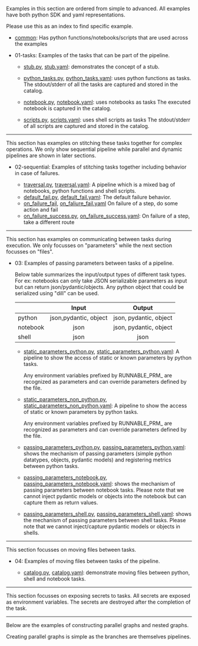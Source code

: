Examples in this section are ordered from simple to advanced.
All examples have both python SDK and yaml representations.

Please use this as an index to find specific example.


- [common](./common/): Has python functions/notebooks/scripts that are used across the examples

- 01-tasks: Examples of the tasks that can be part of the pipeline.

    - [stub.py](./01-tasks/stub.py), [stub.yaml](./01-tasks/stub.yaml): demonstrates the concept of a stub.

    - [python_tasks.py](./01-tasks/python_tasks.py), [python_tasks.yaml](./01-tasks/python_tasks.yaml): uses python functions as tasks.
        The stdout/stderr of all the tasks are captured and stored in the catalog.
    - [notebook.py](./01-tasks/notebook.py), [notebook.yaml](./01-tasks/notebook.yaml): uses notebooks as tasks
        The executed notebook is captured in the catalog.
    - [scripts.py](./01-tasks/scripts.py), [scripts.yaml](./01-tasks/scripts.yaml): uses shell scripts as tasks
        The stdout/stderr of all scripts are captured and stored in the catalog.

---


This section has examples on stitching these tasks together for complex operations.
We only show sequential pipeline while parallel and dynamic pipelines are
shown in later sections.

- 02-sequential: Examples of stitching tasks together including behavior in case of failures.

    - [traversal.py](./02-sequential/traversal.py), [traversal.yaml](./02-sequential/traversal.yaml): A pipeline which is a mixed bag of notebooks, python functions and
    shell scripts.
    - [default_fail.py](./02-sequential/default_fail.py), [default_fail.yaml](./02-sequential/default_fail.yaml): The default failure behavior.
    - [on_failure_fail](./02-sequential/on_failure_fail.py), [on_faliure_fail.yaml](./02-sequential/on_failure_fail.yaml) On failure of a step, do some action and fail
    - [on_failure_success.py](./02-sequential/on_failure_succeed.py), [on_failure_success.yaml](./02-sequential/on_failure_succeed.yaml): On failure of a step, take a different route


---

This section has examples on communicating between tasks during execution.
We only focusses on "parameters" while the next section focusses on "files".

- 03: Examples of passing parameters between tasks of a pipeline.

    Below table summarizes the input/output types of different task types. For ex: notebooks can only take JSON serializable
    parameters as input but can return json/pydantic/objects. Any python object that could be serialized using "dill" can be used.

    |          | Input                   | Output                   |
    | -------- | :---------------------: | :----------------------: |
    | python   | json,pydantic, object   | json, pydantic, object   |
    | notebook | json                    | json, pydantic, object   |
    | shell    | json                    | json                     |


    - [static_parameters_python.py](./03-parameters/static_parameters_python.py), [static_parameters_python.yaml](./03-parameters/static_parameters_python.yaml): A pipeline to show the access of static or known parameters by python tasks.

        Any environment variables prefixed by RUNNABLE_PRM_ are recognized as parameters and
        can override parameters defined by the file.

    - [static_parameters_non_python.py](./03-parameters/static_parameters_non_python.py), [static_parameters_non_python.yaml](./03-parameters/static_parameters_non_python.yaml): A pipeline to show the access of static or known parameters by python tasks.

        Any environment variables prefixed by RUNNABLE_PRM_ are recognized as parameters and
        can override parameters defined by the file.

    - [passing_parameters_python.py](./03-parameters/passing_parameters_python.py), [passing_parameters_python.yaml](./03-parameters/passing_parameters_python.yaml): shows the mechanism of passing parameters (simple python datatypes, objects, pydantic models) and registering metrics between python tasks.

    - [passing_parameters_notebook.py](./03-parameters/passing_parameters_notebook.py), [passing_parameters_notebook.yaml](./03-parameters/passing_parameters_notebook.yaml): shows the mechanism of passing parameters between notebook tasks. Please note that
    we cannot inject pydantic models or objects into the notebook but can capture them
    as return values.

    - [passing_parameters_shell.py](./03-parameters/passing_parameters_shell.py), [passing_parameters_shell.yaml](./03-parameters/passing_parameters_shell.yaml): shows the mechanism of passing parameters between shell tasks. Please note that
    we cannot inject/capture pydantic models or objects in shells.

---

This section focusses on moving files between tasks.

- 04: Examples of moving files between tasks of the pipeline.

    - [catalog.py](./04-catalog/catalog.py), [catalog.yaml](./04-catalog/catalog.yaml): demonstrate moving files between python, shell and notebook tasks.

---

This section focusses on exposing secrets to tasks. All secrets are exposed as environment
variables. The secrets are destroyed after the completion of the task.


---

Below are the examples of constructing parallel graphs and nested graphs.

Creating parallel graphs is simple as the branches are themselves pipelines.
